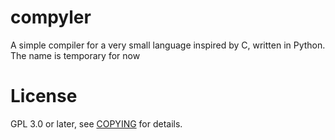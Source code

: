 # compyler
A simple compiler for a very small language inspired by C, written in Python. The name is temporary for now
# License
GPL 3.0 or later, see [COPYING](COPYING) for details.
